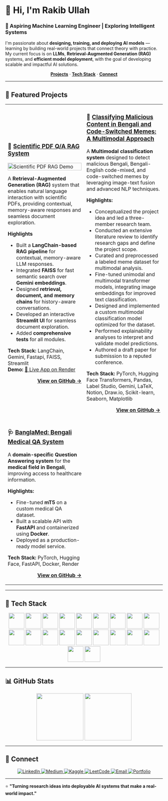 # 👋 Hi, I'm **Rakib Ullah**

### 🧠 Aspiring Machine Learning Engineer | Exploring Intelligent Systems  

I'm passionate about **designing, training, and deploying AI models** — learning by building real-world projects that connect theory with practice.  
My current focus is on **LLMs**, **Retrieval-Augmented Generation (RAG)** systems, and **efficient model deployment**, with the goal of developing scalable and impactful AI solutions.  

<p align="center">
  <a href="#-featured-projects"><strong>Projects</strong></a> ·
  <a href="#-tech-stack"><strong>Tech Stack</strong></a> ·
  <a href="#-connect"><strong>Connect</strong></a>
</p>

---

## 🚀 Featured Projects

<table>
<tr>
<td width="50%">

### 🔬 [Scientific PDF Q/A RAG System](https://github.com/secrakib/Scientific-Pdf-Rag)

<a href="https://github.com/secrakib/Scientific-Pdf-Rag">
  <img src="https://raw.githubusercontent.com/secrakib/Scientific-Pdf-Rag/main/demo/Scientific%20Pdf%20RAG.gif" alt="Scientific PDF RAG Demo" width="100%"/>
</a>

A **Retrieval-Augmented Generation (RAG)** system that enables natural language interaction with scientific PDFs, providing contextual, memory-aware responses and seamless document exploration.

**Highlights**
- Built a **LangChain-based RAG pipeline** for contextual, memory-aware LLM responses.  
- Integrated **FAISS** for fast semantic search over **Gemini embeddings**.  
- Designed **retrieval, document, and memory chains** for history-aware conversations.  
- Developed an interactive **Streamlit UI** for seamless document exploration.  
- Added **comprehensive tests** for all modules.


**Tech Stack:** LangChain, Gemini, Fastapi, FAISS, Streamlit  
**Demo:** [🔗 Live App on Render](https://paperchat-frontend.onrender.com)

<p align="right"><a href="https://github.com/secrakib/Scientific-Pdf-Rag"><strong>View on GitHub →</strong></a></p>

</td>
<td width="50%">

### 🧩 [Classifying Malicious Content in Bengali and Code-Switched Memes: A Multimodal Approach](https://github.com/secrakib/Bengali_Malicious_Memes)

A **Multimodal classification system** designed to detect malicious Bengali, Bengali-English code-mixed, and code-switched memes by leveraging image-text fusion and advanced NLP techniques.


**Highlights:**
- Conceptualized the project idea and led a three-member research team.  
- Conducted an extensive literature review to identify research gaps and define the project scope.  
- Curated and preprocessed a labeled meme dataset for multimodal analysis.  
- Fine-tuned unimodal and multimodal transformer models, integrating image embeddings for improved text classification.  
- Designed and implemented a custom multimodal classification model optimized for the dataset.  
- Performed explainability analyses to interpret and validate model predictions.  
- Authored a draft paper for submission to a reputed conference.

**Tech Stack:** PyTorch, Hugging Face Transformers, Pandas, Label Studio, Gemini, LaTeX, Notion, Draw.io, Scikit-learn, Seaborn, Matplotlib


<p align="right"><a href="https://github.com/secrakib/Bengali_Malicious_Memes"><strong>View on GitHub →</strong></a></p>

</td>
</tr>
<tr>
<td width="50%">

### 🩺 [BanglaMed: Bengali Medical QA System](https://github.com/secrakib/BanglaMed)

A **domain-specific Question Answering system** for the **medical field in Bengali**, improving access to healthcare information.

**Highlights:**
- Fine-tuned **mT5** on a custom medical QA dataset.  
- Built a scalable API with **FastAPI** and containerized using **Docker**.  
- Deployed as a production-ready model service.  

**Tech Stack:** PyTorch, Hugging Face, FastAPI, Docker, Render  

<p align="right"><a href="https://github.com/secrakib/BanglaMed"><strong>View on GitHub →</strong></a></p>

</td>
<td width="50%">
&nbsp;
</td>
</tr>
</table>

---

## 🧰 Tech Stack

<p align="center">
  <img src="https://cdn.jsdelivr.net/gh/devicons/devicon/icons/python/python-original.svg" width="50" height="50" />
  <img src="https://cdn.jsdelivr.net/gh/devicons/devicon/icons/pytorch/pytorch-original.svg" width="50" height="50" />
  <img src="https://upload.wikimedia.org/wikipedia/commons/thumb/0/05/Scikit_learn_logo_small.svg/1200px-Scikit_learn_logo_small.svg.png" width="50" height="50" />
  <img src="https://cdn-uploads.huggingface.co/production/uploads/683ef46c2695302d716db7b9/NHQZH4QOh0zq1RelB7LR9.png" width="50" height="50" />
  <img src="https://kajabi-storefronts-production.kajabi-cdn.com/kajabi-storefronts-production/file-uploads/blogs/22606/images/b481620-88b6-27ee-4ecf-af140aa0_0_BKOvjpzn6SPKs81L.png" width="50" height="50" />
  <img src="https://cdn.jsdelivr.net/gh/devicons/devicon/icons/fastapi/fastapi-original.svg" width="50" height="50" />
  <img src="https://cdn.jsdelivr.net/gh/devicons/devicon/icons/docker/docker-original.svg" width="50" height="50" />
  <img src="https://cdn.jsdelivr.net/gh/devicons/devicon/icons/pandas/pandas-original.svg" width="50" height="50" />
  <img src="https://cdn.jsdelivr.net/gh/devicons/devicon/icons/numpy/numpy-original.svg" width="50" height="50" />
  <img src="https://cdn.jsdelivr.net/gh/devicons/devicon/icons/mongodb/mongodb-original.svg" width="50" height="50" />
  <img src="https://cdn.jsdelivr.net/gh/devicons/devicon/icons/git/git-original.svg" width="50" height="50" />
  <img src="https://cdn.pulse2.com/cdn/2025/01/Render-Logo.jpg" width="50" height="50" />
  <img src="https://cdn.jsdelivr.net/gh/devicons/devicon/icons/matplotlib/matplotlib-original.svg" width="50" height="50" />
  <img src="https://seaborn.pydata.org/_images/logo-tall-lightbg.svg" width="50" height="50" />
  <img src="https://jupyter.org/assets/share.png" width="50" height="50" />
  <img src="https://cdn.jsdelivr.net/gh/devicons/devicon/icons/streamlit/streamlit-original.svg" width="50" height="50" />
  <img src="https://upload.wikimedia.org/wikipedia/commons/e/e9/Notion-logo.svg" width="50" height="50" />  
  <img src="https://encrypted-tbn0.gstatic.com/images?q=tbn:ANd9GcQe9Qno9F0sj2PBXfrYuEE9hvaAMINy-4uy2A&s" width="50" height="50" />  
  <img src="https://store-images.s-microsoft.com/image/apps.1409.13851527096222888.2b60149a-04a5-4578-a6b2-d7b7377332d5.c22d8e97-4d44-4304-9bd2-55f9d29c0f82" width="50" height="50" />  
  <img src="https://cdn.jsdelivr.net/gh/devicons/devicon/icons/github/github-original.svg" width="50" height="50" />
  
</p>


---

## 📊 GitHub Stats

<p align="center">
  <img src="https://github-readme-stats.vercel.app/api?username=secrakib&show_icons=true&theme=tokyonight&count_private=true" height="150"/>
  <img src="https://github-readme-stats.vercel.app/api/top-langs/?username=secrakib&layout=compact&theme=tokyonight" height="150"/>
</p>

---

## 🤝 Connect

<p align="center">
  <a href="https://www.linkedin.com/in/rakib-ullah-boom" target="_blank">
    <img src="https://img.shields.io/badge/LinkedIn-0077B5?style=for-the-badge&logo=linkedin&logoColor=white" alt="LinkedIn">
  </a>
  <a href="https://medium.com/@rakibullah" target="_blank">
    <img src="https://img.shields.io/badge/Medium-12100E?style=for-the-badge&logo=medium&logoColor=white" alt="Medium">
  </a>
  <a href="https://www.kaggle.com/rakibullah" target="_blank">
    <img src="https://img.shields.io/badge/Kaggle-20BEFF?style=for-the-badge&logo=kaggle&logoColor=white" alt="Kaggle">
  </a>
  <a href="https://leetcode.com/rakibullah60" target="_blank">
    <img src="https://img.shields.io/badge/LeetCode-FFA116?style=for-the-badge&logo=leetcode&logoColor=white" alt="LeetCode">
  </a>
  <a href="mailto:secrakibullah@gmail.com">
    <img src="https://img.shields.io/badge/Email-D14836?style=for-the-badge&logo=gmail&logoColor=white" alt="Email">
  </a>
  <a href="https://dune-sandal-4a3.notion.site/Portfolio-190dc8566f8580898fc2f042f70093ee" target="_blank">
    <img src="https://img.shields.io/badge/Portfolio-255E63?style=for-the-badge&logo=notion&logoColor=white" alt="Portfolio">
  </a>
</p>

---

⭐ **"Turning research ideas into deployable AI systems that make a real-world impact."**
